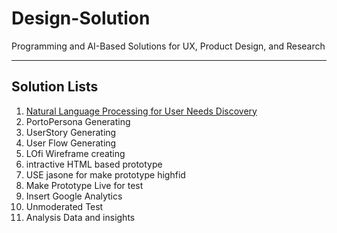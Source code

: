 # Design-Solution
Programming and AI-Based Solutions for UX, Product Design, and Research

---

## Solution Lists

1. [Natural Language Processing for User Needs Discovery]()
2. PortoPersona Generating
3. UserStory Generating
4. User Flow Generating
5. LOfi Wireframe creating
6. intractive HTML based prototype
7. USE jasone for make prototype highfid
8. Make Prototype Live for test
9. Insert Google Analytics
10. Unmoderated Test
11. Analysis Data and insights
